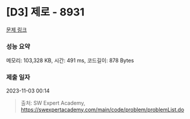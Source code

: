 # [D3] 제로 - 8931 

[문제 링크](https://swexpertacademy.com/main/code/problem/problemDetail.do?contestProbId=AW5jBWLq7jwDFATQ) 

### 성능 요약

메모리: 103,328 KB, 시간: 491 ms, 코드길이: 878 Bytes

### 제출 일자

2023-11-03 00:14



> 출처: SW Expert Academy, https://swexpertacademy.com/main/code/problem/problemList.do